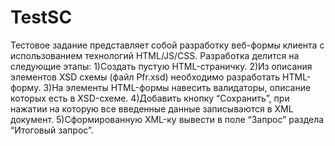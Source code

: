 # TestSC

Тестовое задание представляет собой разработку веб-формы клиента с использованием технологий HTML/JS/CSS.
Разработка делится на следующие этапы:
1)Создать пустую HTML-страничку.
2)Из описания элементов XSD схемы (файл Pfr.xsd) необходимо разработать HTML-форму.
3)На элементы HTML-формы навесить валидаторы, описание которых есть в XSD-схеме.
4)Добавить кнопку “Сохранить”, при нажатии на которую все введенные данные записываются в XML документ. 
5)Сформированную XML-ку вывести в поле “Запрос” раздела “Итоговый запрос”.
